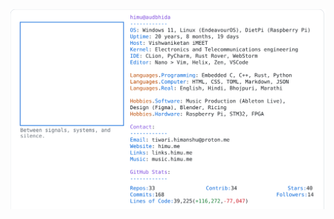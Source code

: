 <a href="https://github.com/HimuCodes">
  <picture>
    <source media="(prefers-color-scheme: dark)" srcset="https://raw.githubusercontent.com/HimuCodes/HimuCodes/main/dark.svg?b=1759721546">
    <img alt="HimuCodes's GitHub Profile README" src="https://raw.githubusercontent.com/HimuCodes/HimuCodes/main/light.svg?b=1759721546">
  </picture>
</a>
